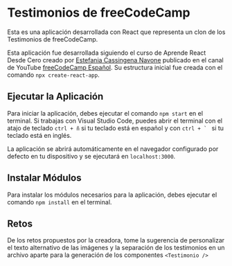 # Testimonios de freeCodeCamp

Esta es una aplicación desarrollada con React que representa un clon de los Testimonios de freeCodeCamp.

Esta aplicación fue desarrollada siguiendo el curso de Aprende React Desde Cero creado por [Estefania Cassingena Navone](https://twitter.com/EstefaniaCassN) publicado en el canal de YouTube [freeCodeCamp Español](https://www.youtube.com/freecodecampespanol). Su estructura inicial fue creada con el comando `npx create-react-app`.

## Ejecutar la Aplicación
Para iniciar la aplicación, debes ejecutar el comando `npm start` en el terminal. Si trabajas con Visual Studio Code, puedes abrir el terminal con el atajo de teclado `ctrl + ñ` si tu teclado está en español y con ```ctrl + ` ``` si tu teclado está en inglés. 

La aplicación se abrirá automáticamente en el navegador configurado por defecto en tu dispositivo y se ejecutará en `localhost:3000`.

## Instalar Módulos
Para instalar los módulos necesarios para la aplicación, debes ejecutar el comando `npm install` en el terminal.

## Retos
De los retos propuestos por la creadora, tome la sugerencia de personalizar el texto alternativo de las imágenes y la separación de los testimonios en un archivo aparte para la generación de los componentes `<Testimonio />`
